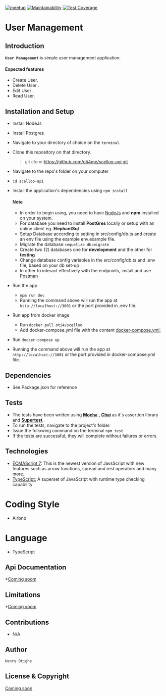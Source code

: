 [![meetup](https://circleci.com/gh/oti4me/scelloo-api.svg?style=shield)](https://app.circleci.com/pipelines/github/oti4me/scelloo-api)
[![Maintainability](https://api.codeclimate.com/v1/badges/d0ee0df5f69357e03b70/maintainability)](https://codeclimate.com/github/oti4me/scelloo-api/maintainability)
[![Test Coverage](https://api.codeclimate.com/v1/badges/d0ee0df5f69357e03b70/test_coverage)](https://codeclimate.com/github/oti4me/scelloo-api/test_coverage)

# User Management

## Introduction

**`User Management`** is simple user management application.

#### Expected features

- Create User.
- Delete User .
- Edit User .
- Read User.

## Installation and Setup

- Install NodeJs
- Install Postgres
- Navigate to your directory of choice on the `terminal`.
- Clone this repository on that directory.

  > git clone https://github.com/oti4me/scelloo-api.git

- Navigate to the repo's folder on your computer
- `cd scelloo-api`
- Install the application's dependencies using `npm install`

  #### Note

  - In order to begin using, you need to have [NodeJs](https://nodejs.org) and **npm** installed on your system.
  - For database you need to install **PostGres** locally or setup with an online client eg. **ElephantSql**
  - Setup Database according to setting in src/config/db.ts and create an env file using the example env.example file.
  - Migrate the database `sequelize db:migrate`
  - Create two (2) databases one for **development** and the other for **testing**
  - Change database config variables in the src/config/db.ts and .env file, based on your db set-up
  - In other to interact effectively with the endpoints, install and use [Postman](https://www.getpostman.com/)

- Run the app
  - `npm run dev`
  - Running the command above will run the app at `http://localhost://3001` or the port provided in .env file.
- Run app from docker image

  - Run `docker pull oti4/scelloo`
  - Add docker-compose.yml file with the content [docker-compose.yml:](https://github.com/oti4me/scelloo-api/pull/7)

- Run `docker-compose up`
- Running the command above will run the app at `http://localhost://3001` or the port provided in docker-compose.yml file.

## Dependencies

- See Package.json for reference

## Tests

- The tests have been written using **[Mocha](https://www.npmjs.com/package/mocha)** , **[Chai](https://www.npmjs.com/package/chai)** as it's assertion library and **[Supertest](https://www.npmjs.com/package/supertest)**.
- To run the tests, navigate to the project's folder.
- Issue the following command on the terminal `npm test`
- If the tests are successful, they will complete without failures or errors.

## Technologies

- [ECMAScript 7](http://es7-features.org/): This is the newest version of JavsScript with new features such as arrow functions, spread and rest operators and many more.
- [TypeScript:](https://www.typescriptlang.org/) A superset of JavaScript with runtime type checking capability

# Coding Style

- Airbnb

# Language

- TypeScript

## Api Documentation

\*[Coming soom]()

## Limitations

\*[Coming soom]()

## Contributions

- N/A

## Author

    Henry Otighe

## License & Copyright

[Coming soon]()
